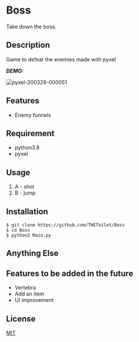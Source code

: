 # Boss

Take down the boss.

## Description

Game to defeat the enemies made with pyxel

***DEMO:***

![pyxel-200328-000051](https://user-images.githubusercontent.com/50962168/77769558-5ceaa980-7087-11ea-9941-a1b274f103b3.gif)

## Features

- Enemy funnels

## Requirement

- python3.8
- pyxel

## Usage

1. A - shot
2. B - jump

## Installation
```
$ git clone https://github.com/THEToilet/Boss
$ cd Boss
$ python3 Main.py
```
## Anything Else

## Features to be added in the future

- Vertebra
- Add an item
- UI improvement

## License

[MIT](http://THEToilet.mit-license.org)</blockquote>
